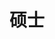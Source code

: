 ---
name: 时光
identity: Shi, Guang
title: 硕士
year: 2012
group: G
image: SAMPLE.png
homepage: /~guang
researchDirection: 口吃的脑神经机制
---